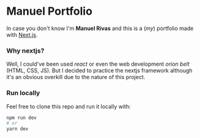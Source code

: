 # Manuel Portfolio

In case you don't know I'm **Manuel Rivas** and this is a (*my*) portfolio made with [Next.js](https://nextjs.org/).

### Why nextjs?

Well, I could've been used *react* or even the web development *orion
belt* (HTML, CSS, JS). But I decided to practice the nextjs framework although
it's an obvious overkill due to the nature of this project.

### Run locally

Feel free to clone this repo and run it locally with:

```bash
npm run dev
# or
yarn dev
```
